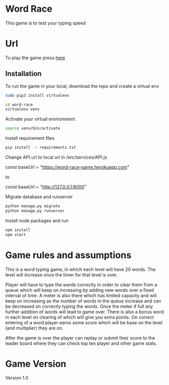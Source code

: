 # Word Race

This game is to test your typing speed

# Url
To play the game press [here](https://word-race-game.herokuapp.com/)

## Installation

To run the game in your local, download the repo and create a virtual env


```bash
sudo pip3 install virtualenv
```

```bash
cd word-race
virtualenv venv
```

Activate your virtual environment
```bash
source venv/bin/activate
```

Install requirement files
```bash 
pip install -r requirements.txt
```
Change API url to local url in /src/services/API.js

const baseUrl = "https://word-race-game.herokuapp.com"

to

const baseUrl = "http://127.0.0.1:8000"

Migrate database and runserver
```bash
python manage.py migrate
python manage.py runserver
```

Install node packages and run 
```bash 
npm install
npm start
```

# Game rules and assumptions
This is a word typing game, in which each level will have 20 words. The level will increase once the timer for that level is over.

Player will have to type the words correctly in order to clear them from a queue which will keep on increasing by adding new words over a fixed interval of time. A meter is also there which has limited capacity and will keep on increasing as the number of words in the queue increase and can be decreased on correctly typing the words. Once the meter if full any further addition of words will lead to game over. There is also a bonus word in each level on clearing of which will give you extra points.
On correct entering of a word player earns some score which will be base on the level (and multiplier) they are on.

After the game is over the player can replay or submit their score to the leader board where they can check top ten player and other game stats.

# Game Version
Version 1.0




